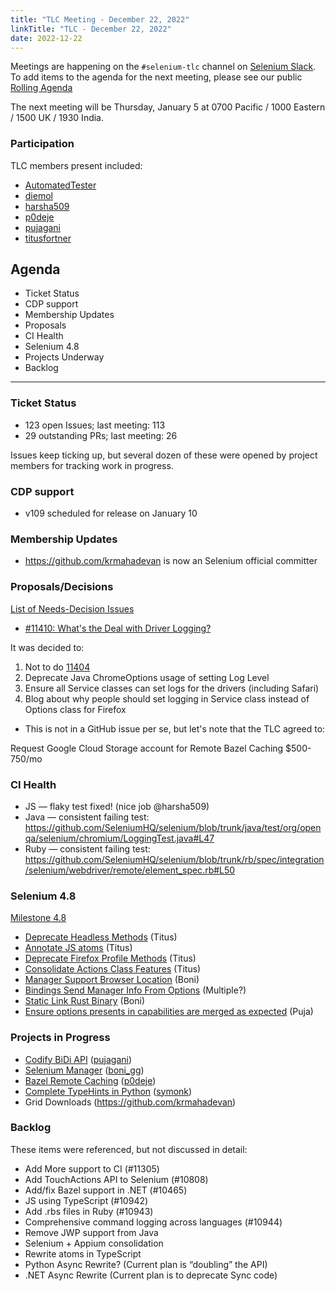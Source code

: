 ```yaml
---
title: "TLC Meeting - December 22, 2022"
linkTitle: "TLC - December 22, 2022"
date: 2022-12-22
---
```


Meetings are happening on the `#selenium-tlc` channel on [Selenium Slack](https://selenium.dev/support).
To add items to the agenda for the next meeting, please see our public [Rolling Agenda](https://docs.google.com/document/d/18InWY44S0C_ECkRkRo8GKictu8BEtsahRsFh17tmUR0/edit#)

The next meeting will be Thursday, January 5 at 0700 Pacific / 1000 Eastern / 1500 UK / 1930 India.

### Participation

TLC members present included:
* [AutomatedTester]
* [diemol]
* [harsha509]
* [p0deje]
* [pujagani]
* [titusfortner]

## Agenda

* Ticket Status
* CDP support
* Membership Updates
* Proposals
* CI Health
* Selenium 4.8
* Projects Underway
* Backlog

***

### Ticket Status

* 123 open Issues; last meeting: 113
* 29 outstanding PRs; last meeting: 26

Issues keep ticking up, but several dozen of these were opened by project members for tracking work in progress.

### CDP support

* v109 scheduled for release on January 10

### Membership Updates

* https://github.com/krmahadevan is now an Selenium official committer

### Proposals/Decisions

[List of Needs-Decision Issues](https://github.com/SeleniumHQ/selenium/labels/A-needs%20decision)

* [#11410: What's the Deal with Driver Logging?](https://github.com/SeleniumHQ/selenium/issues/11410) 

It was decided to:
  1. Not to do [11404](https://github.com/SeleniumHQ/selenium/pull/11404)
  2. Deprecate Java ChromeOptions usage of setting Log Level
  3. Ensure all Service classes can set logs for the drivers (including Safari)
  4. Blog about why people should set logging in Service class instead of Options class for Firefox

* This is not in a GitHub issue per se, but let's note that the TLC agreed to:

Request Google Cloud Storage account for Remote Bazel Caching $500-750/mo

### CI Health

* JS — flaky test fixed! (nice job @harsha509)
* Java — consistent failing test: https://github.com/SeleniumHQ/selenium/blob/trunk/java/test/org/openqa/selenium/chromium/LoggingTest.java#L47
* Ruby — consistent failing test: https://github.com/SeleniumHQ/selenium/blob/trunk/rb/spec/integration/selenium/webdriver/remote/element_spec.rb#L50

### Selenium 4.8

[Milestone 4.8](https://github.com/SeleniumHQ/selenium/milestone/9)

* [Deprecate Headless Methods](https://github.com/SeleniumHQ/selenium/pull/11467) (Titus)
* [Annotate JS atoms](https://github.com/SeleniumHQ/selenium/issues/11038) (Titus)
* [Deprecate Firefox Profile Methods](https://github.com/SeleniumHQ/selenium/pull/11118) (Titus)
* [Consolidate Actions Class Features](https://github.com/SeleniumHQ/selenium/issues/10724) (Titus)
* [Manager Support Browser Location](https://github.com/SeleniumHQ/selenium/issues/11351) (Boni)
* [Bindings Send Manager Info From Options](https://github.com/SeleniumHQ/selenium/issues/11372) (Multiple?)
* [Static Link Rust Binary](https://github.com/SeleniumHQ/selenium/issues/11400) (Boni)
* [Ensure options presents in capabilities are merged as expected](https://github.com/SeleniumHQ/selenium/pull/11396) (Puja)


### Projects in Progress

* [Codify BiDi API](https://docs.google.com/document/d/1dCd8Y2PYaR5mOGSmNTwllEHNmFqegfoGkP-TCKvPzSU/edit#) ([pujagani])
* [Selenium Manager](https://github.com/SeleniumHQ/selenium/blob/trunk/rust/README.md#roadmap) ([boni_gg])
* [Bazel Remote Caching](https://github.com/SeleniumHQ/selenium/issues/11306) ([p0deje])
* [Complete TypeHints in Python](https://github.com/SeleniumHQ/selenium/issues/9480) ([symonk])
* Grid Downloads (https://github.com/krmahadevan)

### Backlog

These items were referenced, but not discussed in detail:

* Add More support to CI (#11305)
* Add TouchActions API to Selenium (#10808)
* Add/fix Bazel support in .NET (#10465)
* JS using TypeScript (#10942)
* Add .rbs files in Ruby (#10943)
* Comprehensive command logging across languages (#10944)
* Remove JWP support from Java
* Selenium + Appium consolidation
* Rewrite atoms in TypeScript
* Python Async Rewrite? (Current plan is “doubling” the API)
* .NET Async Rewrite (Current plan is to deprecate Sync code)


[AutomatedTester]: https://github.com/AutomatedTester/
[boni_gg]: https://twitter.com/boni_gg/
[diemol]: https://github.com/diemol/
[harsha509]: https://github.com/harsha509/
[p0deje]: https://github.com/p0deje/
[pujagani]: https://github.com/pujagani/
[symonk]: http://github.com/symonk/
[TamsilAmani]: https://github.com/TamsilAmani/
[titusfortner]: https://github.com/titusfortner/
